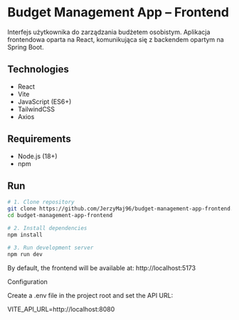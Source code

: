 # Budget Management App – Frontend

Interfejs użytkownika do zarządzania budżetem osobistym. Aplikacja frontendowa oparta na React, komunikująca się z backendem opartym na Spring Boot.

## Technologies

- React
- Vite
- JavaScript (ES6+)
- TailwindCSS
- Axios

## Requirements

- Node.js (18+)
- npm

## Run

```bash
# 1. Clone repository
git clone https://github.com/JerzyMaj96/budget-management-app-frontend.git
cd budget-management-app-frontend

# 2. Install dependencies
npm install

# 3. Run development server
npm run dev
```
By default, the frontend will be available at:
http://localhost:5173

Configuration

Create a .env file in the project root and set the API URL:

VITE_API_URL=http://localhost:8080
